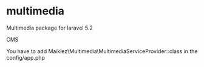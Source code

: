 # multimedia
Multimedia package for laravel 5.2

CMS

You have to add Maiklez\Multimedia\MultimediaServiceProvider::class in the config/app.php
